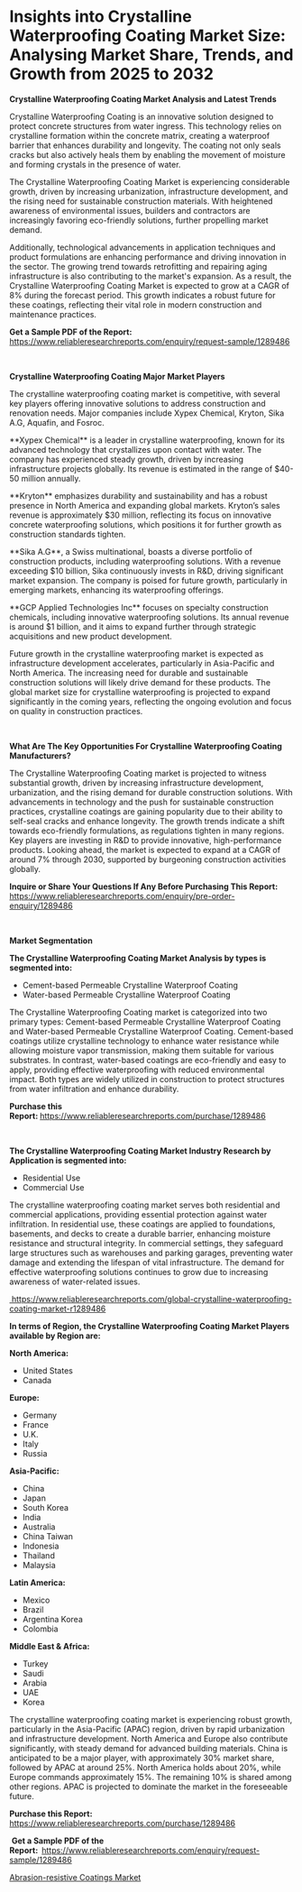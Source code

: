 <p><h1>Insights into Crystalline Waterproofing Coating Market Size: Analysing Market Share, Trends, and Growth from 2025 to 2032</h1></p><p><strong>Crystalline Waterproofing Coating Market Analysis and Latest Trends</strong></p>
<p><p>Crystalline Waterproofing Coating is an innovative solution designed to protect concrete structures from water ingress. This technology relies on crystalline formation within the concrete matrix, creating a waterproof barrier that enhances durability and longevity. The coating not only seals cracks but also actively heals them by enabling the movement of moisture and forming crystals in the presence of water.</p><p>The Crystalline Waterproofing Coating Market is experiencing considerable growth, driven by increasing urbanization, infrastructure development, and the rising need for sustainable construction materials. With heightened awareness of environmental issues, builders and contractors are increasingly favoring eco-friendly solutions, further propelling market demand.</p><p>Additionally, technological advancements in application techniques and product formulations are enhancing performance and driving innovation in the sector. The growing trend towards retrofitting and repairing aging infrastructure is also contributing to the market's expansion. As a result, the Crystalline Waterproofing Coating Market is expected to grow at a CAGR of 8% during the forecast period. This growth indicates a robust future for these coatings, reflecting their vital role in modern construction and maintenance practices.</p></p>
<p><strong>Get a Sample PDF of the Report:&nbsp;</strong> <a href="https://www.reliableresearchreports.com/enquiry/request-sample/1289486?utm_campaign=3086&utm_medium=2&utm_source=Github&utm_content=ia&utm_term=29032025&utm_id=crystalline-waterproofing-coating">https://www.reliableresearchreports.com/enquiry/request-sample/1289486</a></p>
<p>&nbsp;</p>
<p><strong>Crystalline Waterproofing Coating Major Market Players</strong></p>
<p><p>The crystalline waterproofing coating market is competitive, with several key players offering innovative solutions to address construction and renovation needs. Major companies include Xypex Chemical, Kryton, Sika A.G, Aquafin, and Fosroc.</p><p>**Xypex Chemical** is a leader in crystalline waterproofing, known for its advanced technology that crystallizes upon contact with water. The company has experienced steady growth, driven by increasing infrastructure projects globally. Its revenue is estimated in the range of $40-50 million annually.</p><p>**Kryton** emphasizes durability and sustainability and has a robust presence in North America and expanding global markets. Kryton’s sales revenue is approximately $30 million, reflecting its focus on innovative concrete waterproofing solutions, which positions it for further growth as construction standards tighten.</p><p>**Sika A.G**, a Swiss multinational, boasts a diverse portfolio of construction products, including waterproofing solutions. With a revenue exceeding $10 billion, Sika continuously invests in R&D, driving significant market expansion. The company is poised for future growth, particularly in emerging markets, enhancing its waterproofing offerings.</p><p>**GCP Applied Technologies Inc** focuses on specialty construction chemicals, including innovative waterproofing solutions. Its annual revenue is around $1 billion, and it aims to expand further through strategic acquisitions and new product development.</p><p>Future growth in the crystalline waterproofing market is expected as infrastructure development accelerates, particularly in Asia-Pacific and North America. The increasing need for durable and sustainable construction solutions will likely drive demand for these products. The global market size for crystalline waterproofing is projected to expand significantly in the coming years, reflecting the ongoing evolution and focus on quality in construction practices.</p></p>
<p>&nbsp;</p>
<p><strong>What Are The Key Opportunities For Crystalline Waterproofing Coating Manufacturers?</strong></p>
<p><p>The Crystalline Waterproofing Coating market is projected to witness substantial growth, driven by increasing infrastructure development, urbanization, and the rising demand for durable construction solutions. With advancements in technology and the push for sustainable construction practices, crystalline coatings are gaining popularity due to their ability to self-seal cracks and enhance longevity. The growth trends indicate a shift towards eco-friendly formulations, as regulations tighten in many regions. Key players are investing in R&D to provide innovative, high-performance products. Looking ahead, the market is expected to expand at a CAGR of around 7% through 2030, supported by burgeoning construction activities globally.</p></p>
<p><strong>Inquire or Share Your Questions If Any Before Purchasing This Report:</strong> <a href="https://www.reliableresearchreports.com/enquiry/pre-order-enquiry/1289486?utm_campaign=3086&utm_medium=2&utm_source=Github&utm_content=ia&utm_term=29032025&utm_id=crystalline-waterproofing-coating">https://www.reliableresearchreports.com/enquiry/pre-order-enquiry/1289486</a></p>
<p>&nbsp;</p>
<p><strong>Market Segmentation</strong></p>
<p><strong>The Crystalline Waterproofing Coating Market Analysis by types is segmented into:</strong></p>
<p><ul><li>Cement-based Permeable Crystalline Waterproof Coating</li><li>Water-based Permeable Crystalline Waterproof Coating</li></ul></p>
<p><p>The Crystalline Waterproofing Coating market is categorized into two primary types: Cement-based Permeable Crystalline Waterproof Coating and Water-based Permeable Crystalline Waterproof Coating. Cement-based coatings utilize crystalline technology to enhance water resistance while allowing moisture vapor transmission, making them suitable for various substrates. In contrast, water-based coatings are eco-friendly and easy to apply, providing effective waterproofing with reduced environmental impact. Both types are widely utilized in construction to protect structures from water infiltration and enhance durability.</p></p>
<p><strong>Purchase this Report:&nbsp;</strong><a href="https://www.reliableresearchreports.com/purchase/1289486?utm_campaign=3086&utm_medium=2&utm_source=Github&utm_content=ia&utm_term=29032025&utm_id=crystalline-waterproofing-coating">https://www.reliableresearchreports.com/purchase/1289486</a></p>
<p>&nbsp;</p>
<p><strong>The Crystalline Waterproofing Coating Market Industry Research by Application is segmented into:</strong></p>
<p><ul><li>Residential Use</li><li>Commercial Use</li></ul></p>
<p><p>The crystalline waterproofing coating market serves both residential and commercial applications, providing essential protection against water infiltration. In residential use, these coatings are applied to foundations, basements, and decks to create a durable barrier, enhancing moisture resistance and structural integrity. In commercial settings, they safeguard large structures such as warehouses and parking garages, preventing water damage and extending the lifespan of vital infrastructure. The demand for effective waterproofing solutions continues to grow due to increasing awareness of water-related issues.</p></p>
<p><a href="https://www.reliableresearchreports.com/global-crystalline-waterproofing-coating-market-r1289486?utm_campaign=3086&utm_medium=2&utm_source=Github&utm_content=ia&utm_term=29032025&utm_id=crystalline-waterproofing-coating">&nbsp;https://www.reliableresearchreports.com/global-crystalline-waterproofing-coating-market-r1289486</a></p>
<p><strong>In terms of Region, the Crystalline Waterproofing Coating Market Players available by Region are:</strong></p>
<p>
    <p> <strong> North America: </strong>
        <ul>
            <li>United States</li>
            <li>Canada</li>
        </ul>
        </p> 
    <p> <strong> Europe: </strong>
        <ul>
            <li>Germany</li>
            <li>France</li>
            <li>U.K.</li>
            <li>Italy</li>
            <li>Russia</li>
        </ul>
        </p> 
    <p> <strong> Asia-Pacific: </strong>
        <ul>
            <li>China</li>
            <li>Japan</li>
            <li>South Korea</li>
            <li>India</li>
            <li>Australia</li>
            <li>China Taiwan</li>
            <li>Indonesia</li>
            <li>Thailand</li>
            <li>Malaysia</li>
        </ul>
        </p> 
    <p> <strong> Latin America: </strong>
        <ul>
            <li>Mexico</li>
            <li>Brazil</li>
            <li>Argentina Korea</li>
            <li>Colombia</li>
        </ul>
        </p> 
    <p> <strong> Middle East & Africa: </strong>
        <ul>
            <li>Turkey</li>
            <li>Saudi</li>
            <li>Arabia</li>
            <li>UAE</li>
            <li>Korea</li>
        </ul>
    </p>
    </p>
<p><p>The crystalline waterproofing coating market is experiencing robust growth, particularly in the Asia-Pacific (APAC) region, driven by rapid urbanization and infrastructure development. North America and Europe also contribute significantly, with steady demand for advanced building materials. China is anticipated to be a major player, with approximately 30% market share, followed by APAC at around 25%. North America holds about 20%, while Europe commands approximately 15%. The remaining 10% is shared among other regions. APAC is projected to dominate the market in the foreseeable future.</p></p>
<p><strong>Purchase this Report: </strong><a href="https://www.reliableresearchreports.com/purchase/1289486?utm_campaign=3086&utm_medium=2&utm_source=Github&utm_content=ia&utm_term=29032025&utm_id=crystalline-waterproofing-coating">https://www.reliableresearchreports.com/purchase/1289486</a></p>
<p>&nbsp;<strong>Get a Sample PDF of the Report:&nbsp;&nbsp;</strong><a href="https://www.reliableresearchreports.com/enquiry/request-sample/1289486?utm_campaign=3086&utm_medium=2&utm_source=Github&utm_content=ia&utm_term=29032025&utm_id=crystalline-waterproofing-coating">https://www.reliableresearchreports.com/enquiry/request-sample/1289486</a></p>
<p><strong></strong></p>
<p><p><a href="https://github.com/jhamygunler/Market-Research-Report-List-1/blob/main/abrasion-resistive-coatings-market.md?utm_campaign=3086&utm_medium=2&utm_source=Github&utm_content=ia&utm_term=29032025&utm_id=crystalline-waterproofing-coating">Abrasion-resistive Coatings Market</a></p></p>